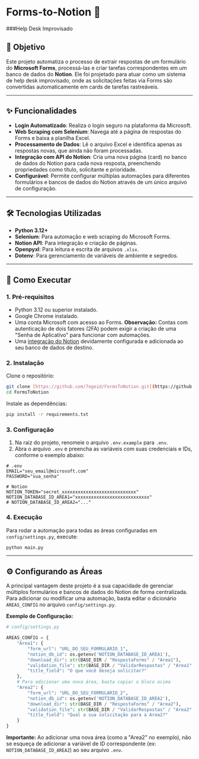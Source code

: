 # Forms-to-Notion 🤖

###Help Desk Improvisado

## 🎯 Objetivo

Este projeto automatiza o processo de extrair respostas de um formulário do **Microsoft Forms**, processá-las e criar tarefas correspondentes em um banco de dados do **Notion**. Ele foi projetado para atuar como um sistema de help desk improvisado, onde as solicitações feitas via Forms são convertidas automaticamente em cards de tarefas rastreáveis.

---

## ✨ Funcionalidades

-   **Login Automatizado**: Realiza o login seguro na plataforma da Microsoft.
-   **Web Scraping com Selenium**: Navega até a página de respostas do Forms e baixa a planilha Excel.
-   **Processamento de Dados**: Lê o arquivo Excel e identifica apenas as respostas novas, que ainda não foram processadas.
-   **Integração com API do Notion**: Cria uma nova página (card) no banco de dados do Notion para cada nova resposta, preenchendo propriedades como título, solicitante e prioridade.
-   **Configurável**: Permite configurar múltiplas automações para diferentes formulários e bancos de dados do Notion através de um único arquivo de configuração.

---

## 🛠️ Tecnologias Utilizadas

-   **Python 3.12+**
-   **Selenium**: Para automação e web scraping do Microsoft Forms.
-   **Notion API**: Para integração e criação de páginas.
-   **Openpyxl**: Para leitura e escrita de arquivos `.xlsx`.
-   **Dotenv**: Para gerenciamento de variáveis de ambiente e segredos.

---

## 🚀 Como Executar

### 1. Pré-requisitos

-   Python 3.12 ou superior instalado.
-   Google Chrome instalado.
-   Uma conta Microsoft com acesso ao Forms. **Observação:** Contas com autenticação de dois fatores (2FA) podem exigir a criação de uma "Senha de Aplicativo" para funcionar com automações.
-   Uma [integração do Notion](https://www.notion.so/my-integrations) devidamente configurada e adicionada ao seu banco de dados de destino.

### 2. Instalação

Clone o repositório:
```bash
git clone [https://github.com/7ogeid/FormsToNotion.git](https://github.com/7ogeid/FormsToNotion.git)
cd FormsToNotion
```

Instale as dependências:
```bash
pip install -r requirements.txt
```

### 3. Configuração

1.  Na raiz do projeto, renomeie o arquivo `.env.example` para `.env`.
2.  Abra o arquivo `.env` e preencha as variáveis com suas credenciais e IDs, conforme o exemplo abaixo:

```env
# .env
EMAIL="seu_email@microsoft.com"
PASSWORD="sua_senha"

# Notion
NOTION_TOKEN="secret_xxxxxxxxxxxxxxxxxxxxxxxxxxxx"
NOTION_DATABASE_ID_AREA1="xxxxxxxxxxxxxxxxxxxxxxxxxxxx"
# NOTION_DATABASE_ID_AREA2="..."
```

### 4. Execução

Para rodar a automação para todas as áreas configuradas em `config/settings.py`, execute:
```bash
python main.py
```
---
## ⚙️ Configurando as Áreas

A principal vantagem deste projeto é a sua capacidade de gerenciar múltiplos formulários e bancos de dados do Notion de forma centralizada. Para adicionar ou modificar uma automação, basta editar o dicionário `AREAS_CONFIG` no arquivo `config/settings.py`.

**Exemplo de Configuração:**
```python
# config/settings.py

AREAS_CONFIG = {
    "Area1": {
        "form_url": "URL_DO_SEU_FORMULARIO_1",
        "notion_db_id": os.getenv('NOTION_DATABASE_ID_AREA1'),
        "download_dir": str(BASE_DIR / "RespostaForms" / "Area1"),
        "validation_file": str(BASE_DIR / "ValidarRespostas" / "Area1" / "registros_forms.xlsx"),
        "title_field": "O que você deseja solicitar?"
    },
    # Para adicionar uma nova área, basta copiar o bloco acima
    "Area2": {
        "form_url": "URL_DO_SEU_FORMULARIO_2",
        "notion_db_id": os.getenv('NOTION_DATABASE_ID_AREA2'),
        "download_dir": str(BASE_DIR / "RespostaForms" / "Area2"),
        "validation_file": str(BASE_DIR / "ValidarRespostas" / "Area2" / "registros_forms.xlsx"),
        "title_field": "Qual a sua solicitação para a Area2?"
    }
}
```
**Importante:** Ao adicionar uma nova área (como a "Area2" no exemplo), não se esqueça de adicionar a variável de ID correspondente (ex: `NOTION_DATABASE_ID_AREA2`) ao seu arquivo `.env`.
